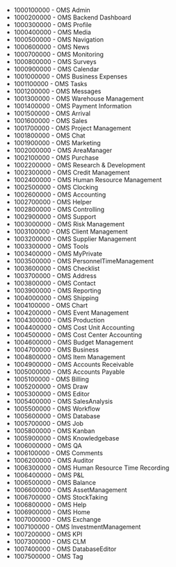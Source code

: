 * 1000100000 - OMS Admin
* 1000200000 - OMS Backend Dashboard
* 1000300000 - OMS Profile
* 1000400000 - OMS Media
* 1000500000 - OMS Navigation
* 1000600000 - OMS News
* 1000700000 - OMS Monitoring
* 1000800000 - OMS Surveys
* 1000900000 - OMS Calendar
* 1001000000 - OMS Business Expenses
* 1001100000 - OMS Tasks
* 1001200000 - OMS Messages
* 1001300000 - OMS Warehouse Management
* 1001400000 - OMS Payment Information
* 1001500000 - OMS Arrival
* 1001600000 - OMS Sales
* 1001700000 - OMS Project Management
* 1001800000 - OMS Chat
* 1001900000 - OMS Marketing
* 1002000000 - OMS AreaManager
* 1002100000 - OMS Purchase
* 1002200000 - OMS Research & Development
* 1002300000 - OMS Credit Management
* 1002400000 - OMS Human Resource Management
* 1002500000 - OMS Clocking
* 1002600000 - OMS Accounting
* 1002700000 - OMS Helper
* 1002800000 - OMS Controlling
* 1002900000 - OMS Support
* 1003000000 - OMS Risk Management
* 1003100000 - OMS Client Management
* 1003200000 - OMS Supplier Management
* 1003300000 - OMS Tools
* 1003400000 - OMS MyPrivate
* 1003500000 - OMS PersonnelTimeManagement
* 1003600000 - OMS Checklist
* 1003700000 - OMS Address
* 1003800000 - OMS Contact
* 1003900000 - OMS Reporting
* 1004000000 - OMS Shipping
* 1004100000 - OMS Chart
* 1004200000 - OMS Event Management
* 1004300000 - OMS Production
* 1004400000 - OMS Cost Unit Accounting
* 1004500000 - OMS Cost Center Accounting
* 1004600000 - OMS Budget Management
* 1004700000 - OMS Business
* 1004800000 - OMS Item Management
* 1004900000 - OMS Accounts Receivable
* 1005000000 - OMS Accounts Payable
* 1005100000 - OMS Billing
* 1005200000 - OMS Draw
* 1005300000 - OMS Editor
* 1005400000 - OMS SalesAnalysis
* 1005500000 - OMS Workflow
* 1005600000 - OMS Database
* 1005700000 - OMS Job
* 1005800000 - OMS Kanban
* 1005900000 - OMS Knowledgebase
* 1006000000 - OMS QA
* 1006100000 - OMS Comments
* 1006200000 - OMS Auditor
* 1006300000 - OMS Human Resource Time Recording
* 1006400000 - OMS P&L
* 1006500000 - OMS Balance
* 1006600000 - OMS AssetManagement
* 1006700000 - OMS StockTaking
* 1006800000 - OMS Help
* 1006900000 - OMS Home
* 1007000000 - OMS Exchange
* 1007100000 - OMS InvestmentManagement
* 1007200000 - OMS KPI
* 1007300000 - OMS CLM
* 1007400000 - OMS DatabaseEditor
* 1007500000 - OMS Tag
